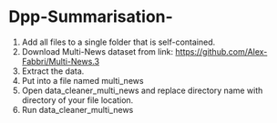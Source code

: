 # Dpp-Summarisation-

1) Add all files to a single folder that is self-contained.
2) Download Multi-News dataset from link: https://github.com/Alex-Fabbri/Multi-News.3
3) Extract the data.
4) Put into a file named multi_news
5) Open data_cleaner_multi_news and replace directory name with directory of your file location.
6) Run data_cleaner_multi_news


